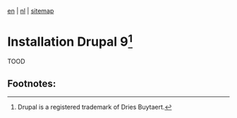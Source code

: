 [en](\en\frocole_install_drupal9) | [nl](\nl\frocole_install_drupal9) | [sitemap](\en\sitemap)

# Installation Drupal 9[^1]

TOOD

## Footnotes:
[^1]: Drupal is a registered trademark of Dries Buytaert.

